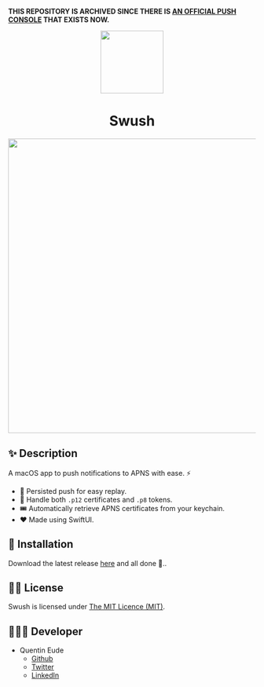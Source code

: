 **THIS REPOSITORY IS ARCHIVED SINCE THERE IS [AN OFFICIAL PUSH CONSOLE](https://developer.apple.com/documentation/usernotifications/testing_notifications_using_the_push_notification_console) THAT EXISTS NOW.**

<div align=center><img src="icon.png" align=center height="128"></div>
<h1 align=center>Swush</h1>
<div align=center><img src="screenshot.png" width=600 ></div>

## ✨ Description

A macOS app to push notifications to APNS with ease. ⚡

- 💾 Persisted push for easy replay.
- 🔑 Handle both `.p12` certificates and `.p8` tokens.
- 🎟️ Automatically retrieve APNS certificates from your keychain.
- ❤️ Made using SwiftUI.

## 🚀 Installation

Download the latest release [here](https://github.com/qeude/Swush/releases) and all done 🙌..

## 🧑‍⚖️ License

Swush is licensed under [The MIT Licence (MIT)](LICENSE).

## 👨🏻‍💻 Developer

- Quentin Eude
  - [Github](https://github.com/qeude)
  - [Twitter](https://twitter.com/q_eude)
  - [LinkedIn](https://www.linkedin.com/in/quentineude/)
